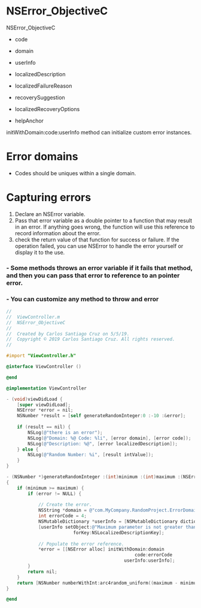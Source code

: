 # NSError_ObjectiveC
NSError_ObjectiveC

- code
- domain
- userInfo

- localizedDescription
- localizedFailureReason
- recoverySuggestion
- localizedRecoveryOptions
- helpAnchor

initWithDomain:code:userInfo method can initialize custom error instances.

# Error domains

- Codes should be uniques within a single domain.

# Capturing errors

1. Declare an NSError variable.
2. Pass that error variable as a double pointer to a function that may result in an error. If anything goes wrong, the function will use this reference to record information about the error.
3. check the return value of that function for success or failure. If the operation failed, you can use NSError to handle the error yourself or display it to the use.

### - Some methods throws an error variable if it fails that method, and then you can pass that error to reference to an pointer error.
### - You can customize any method to throw and error

``` objective-c
//
//  ViewController.m
//  NSError_ObjectiveC
//
//  Created by Carlos Santiago Cruz on 5/5/19.
//  Copyright © 2019 Carlos Santiago Cruz. All rights reserved.
//

#import "ViewController.h"

@interface ViewController ()

@end

@implementation ViewController

- (void)viewDidLoad {
    [super viewDidLoad];
    NSError *error = nil;
    NSNumber *result = [self generateRandomInteger:0 :-10 :&error];
    
    if (result == nil) {
        NSLog(@"there is an error");
        NSLog(@"Domain: %@ Code: %li", [error domain], [error code]);
        NSLog(@"Description: %@", [error localizedDescription]);
    } else {
        NSLog(@"Random Number: %i", [result intValue]);
    }
}

- (NSNumber *)generateRandomInteger :(int)minimum :(int)maximum :(NSError **)error
{
    if (minimum >= maximum) {
        if (error != NULL) {
            
            // Create the error.
            NSString *domain = @"com.MyCompany.RandomProject.ErrorDomain";
            int errorCode = 4;
            NSMutableDictionary *userInfo = [NSMutableDictionary dictionary];
            [userInfo setObject:@"Maximum parameter is not greater than minimum parameter"
                         forKey:NSLocalizedDescriptionKey];
            
            // Populate the error reference.
            *error = [[NSError alloc] initWithDomain:domain
                                                code:errorCode
                                            userInfo:userInfo];
        }
        return nil;
    }
    return [NSNumber numberWithInt:arc4random_uniform((maximum - minimum) + 1) + minimum];
}

@end
```



